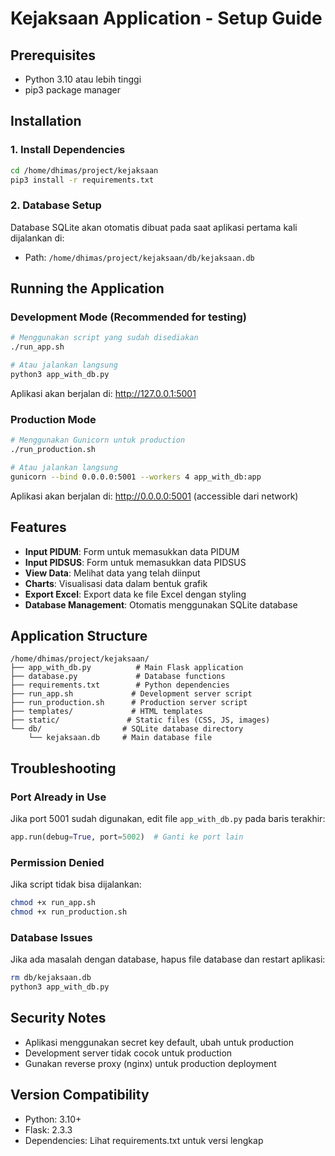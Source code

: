 # Kejaksaan Application - Setup Guide

## Prerequisites
- Python 3.10 atau lebih tinggi
- pip3 package manager

## Installation

### 1. Install Dependencies
```bash
cd /home/dhimas/project/kejaksaan
pip3 install -r requirements.txt
```

### 2. Database Setup
Database SQLite akan otomatis dibuat pada saat aplikasi pertama kali dijalankan di:
- Path: `/home/dhimas/project/kejaksaan/db/kejaksaan.db`

## Running the Application

### Development Mode (Recommended for testing)
```bash
# Menggunakan script yang sudah disediakan
./run_app.sh

# Atau jalankan langsung
python3 app_with_db.py
```

Aplikasi akan berjalan di: http://127.0.0.1:5001

### Production Mode
```bash
# Menggunakan Gunicorn untuk production
./run_production.sh

# Atau jalankan langsung
gunicorn --bind 0.0.0.0:5001 --workers 4 app_with_db:app
```

Aplikasi akan berjalan di: http://0.0.0.0:5001 (accessible dari network)

## Features
- **Input PIDUM**: Form untuk memasukkan data PIDUM
- **Input PIDSUS**: Form untuk memasukkan data PIDSUS  
- **View Data**: Melihat data yang telah diinput
- **Charts**: Visualisasi data dalam bentuk grafik
- **Export Excel**: Export data ke file Excel dengan styling
- **Database Management**: Otomatis menggunakan SQLite database

## Application Structure
```
/home/dhimas/project/kejaksaan/
├── app_with_db.py          # Main Flask application
├── database.py             # Database functions
├── requirements.txt        # Python dependencies
├── run_app.sh             # Development server script
├── run_production.sh      # Production server script
├── templates/             # HTML templates
├── static/               # Static files (CSS, JS, images)
└── db/                  # SQLite database directory
    └── kejaksaan.db     # Main database file
```

## Troubleshooting

### Port Already in Use
Jika port 5001 sudah digunakan, edit file `app_with_db.py` pada baris terakhir:
```python
app.run(debug=True, port=5002)  # Ganti ke port lain
```

### Permission Denied
Jika script tidak bisa dijalankan:
```bash
chmod +x run_app.sh
chmod +x run_production.sh
```

### Database Issues
Jika ada masalah dengan database, hapus file database dan restart aplikasi:
```bash
rm db/kejaksaan.db
python3 app_with_db.py
```

## Security Notes
- Aplikasi menggunakan secret key default, ubah untuk production
- Development server tidak cocok untuk production
- Gunakan reverse proxy (nginx) untuk production deployment

## Version Compatibility
- Python: 3.10+
- Flask: 2.3.3
- Dependencies: Lihat requirements.txt untuk versi lengkap